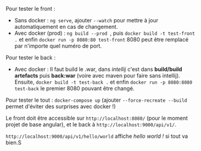 Pour tester le front : 

- Sans docker : `ng serve`, ajouter `--watch` pour mettre à jour automatiquement en cas de changement.
- Avec docker (prod) : `ng build --prod `, puis `docker build -t test-front .` et enfin `docker run -p 8080:80 test-front` 8080 peut être remplacé par n'importe quel numéro de port.

Pour tester le back :

- Avec docker : Il faut build le .war, dans *intellij* c'est dans **build/build artefacts** puis **back:war** (voire avec maven pour faire sans intellij). Ensuite, `docker build -t test-back .` et enfin `docker run -p 8080:8080 test-back` le premier 8080 pouvant être changé.



Pour tester le tout : `docker-compose up` (ajouter `--force-recreate --build` permet d'éviter des surprises avec docker !)

Le front doit être accessible sur `http://localhost:8080/` (pour le moment projet de base angular), et le back à `http://localhost:9000/api/v1/`.

`http://localhost:9000/api/v1/hello/world` affiche *hello world !* si tout va bien.S
